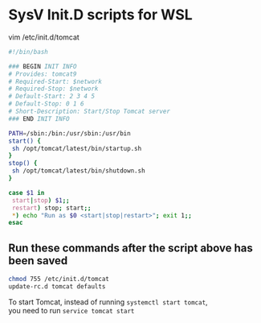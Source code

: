 # SysV Init.D scripts for WSL

vim /etc/init.d/tomcat

```sh
#!/bin/bash

### BEGIN INIT INFO
# Provides: tomcat9
# Required-Start: $network
# Required-Stop: $network
# Default-Start: 2 3 4 5
# Default-Stop: 0 1 6
# Short-Description: Start/Stop Tomcat server
### END INIT INFO

PATH=/sbin:/bin:/usr/sbin:/usr/bin
start() {
 sh /opt/tomcat/latest/bin/startup.sh
}
stop() {
 sh /opt/tomcat/latest/bin/shutdown.sh
}

case $1 in
 start|stop) $1;;
 restart) stop; start;;
 *) echo "Run as $0 <start|stop|restart>"; exit 1;;
esac
```

## Run these commands after the script above has been saved

```sh
chmod 755 /etc/init.d/tomcat
update-rc.d tomcat defaults
```

To start Tomcat, instead of running `systemctl start tomcat`,  
you need to run `service tomcat start`
